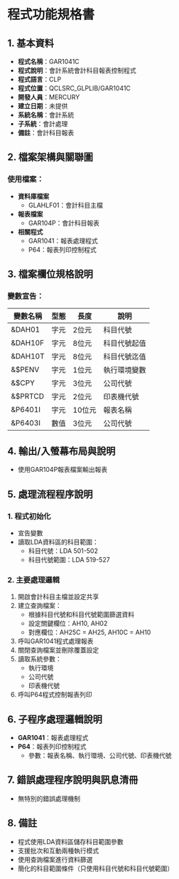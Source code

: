 # 程式功能規格書

## 1. 基本資料
- **程式名稱**：GAR1041C
- **程式說明**：會計系統會計科目報表控制程式
- **程式語言**：CLP
- **程式位置**：QCLSRC_GLPLIB/GAR1041C
- **開發人員**：MERCURY
- **建立日期**：未提供
- **系統名稱**：會計系統
- **子系統**：會計處理
- **備註**：會計科目報表

## 2. 檔案架構與關聯圖
### 使用檔案：
- **資料庫檔案**
  - GLAHLF01：會計科目主檔
- **報表檔案**
  - GAR104P：會計科目報表
- **相關程式**
  - GAR1041：報表處理程式
  - P64：報表列印控制程式

## 3. 檔案欄位規格說明
### 變數宣告：
| 變數名稱 | 型態 | 長度 | 說明 |
|---------|------|------|------|
| &DAH01 | 字元 | 2位元 | 科目代號 |
| &DAH10F | 字元 | 8位元 | 科目代號起值 |
| &DAH10T | 字元 | 8位元 | 科目代號迄值 |
| &$PENV | 字元 | 1位元 | 執行環境變數 |
| &$CPY | 字元 | 3位元 | 公司代號 |
| &$PRTCD | 字元 | 2位元 | 印表機代號 |
| &P6401I | 字元 | 10位元 | 報表名稱 |
| &P6403I | 數值 | 3位元 | 公司代號 |

## 4. 輸出/入螢幕布局與說明
- 使用GAR104P報表檔案輸出報表

## 5. 處理流程程序說明
### 1. 程式初始化
- 宣告變數
- 讀取LDA資料區的科目範圍：
  * 科目代號：LDA 501-502
  * 科目代號範圍：LDA 519-527

### 2. 主要處理邏輯
1. 開啟會計科目主檔並設定共享
2. 建立查詢檔案：
   - 根據科目代號和科目代號範圍篩選資料
   - 設定關鍵欄位：AH10, AH02
   - 對應欄位：AH25C = AH25, AH10C = AH10
3. 呼叫GAR1041程式處理報表
4. 關閉查詢檔案並刪除覆蓋設定
5. 讀取系統參數：
   - 執行環境
   - 公司代號
   - 印表機代號
6. 呼叫P64程式控制報表列印

## 6. 子程序處理邏輯說明
- **GAR1041**：報表處理程式
- **P64**：報表列印控制程式
  * 參數：報表名稱、執行環境、公司代號、印表機代號

## 7. 錯誤處理程序說明與訊息清冊
- 無特別的錯誤處理機制

## 8. 備註
- 程式使用LDA資料區儲存科目範圍參數
- 支援批次和互動兩種執行模式
- 使用查詢檔案進行資料篩選
- 簡化的科目範圍條件（只使用科目代號和科目代號範圍） 